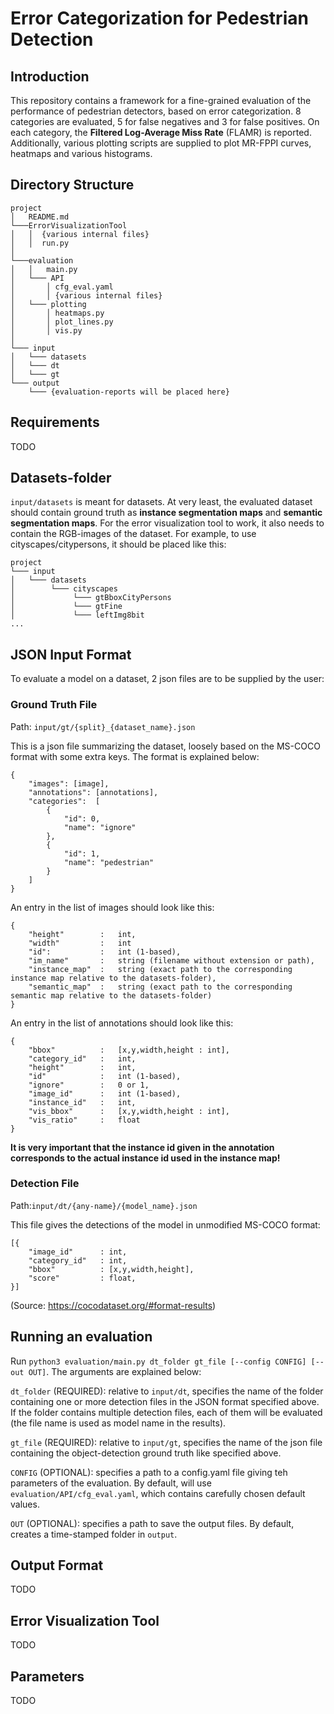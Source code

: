 # Error Categorization for Pedestrian Detection

## Introduction

This repository contains a framework for a fine-grained evaluation of the performance of pedestrian detectors, 
based on error categorization.
8 categories are evaluated, 5 for false negatives and 3 for false positives.
On each category, the **Filtered Log-Average Miss Rate** (FLAMR) is reported.
Additionally, various plotting scripts are supplied to plot MR-FPPI curves, heatmaps and various histograms.

## Directory Structure

```
project
│   README.md
└───ErrorVisualizationTool
│   │  {various internal files}
│   │  run.py     
│
└───evaluation
│   │   main.py
│   └─── API
│       │ cfg_eval.yaml
│       │ {various internal files}
│   └─── plotting
│       │ heatmaps.py
│       │ plot_lines.py
│       │ vis.py
│   
└─── input
│   └─── datasets
│   └─── dt
│   └─── gt
└─── output
    └─── {evaluation-reports will be placed here}
```

## Requirements

TODO

## Datasets-folder
``input/datasets`` is meant for datasets. At very least, the evaluated dataset should contain ground truth as
**instance segmentation maps** and **semantic segmentation maps**.
For the error visualization tool to work, it also needs to contain the RGB-images of the dataset.
For example, to use cityscapes/citypersons, it should be placed like this:
```
project
└─── input
│   └─── datasets
│        └─── cityscapes
│             └─── gtBboxCityPersons
│             └─── gtFine
│             └─── leftImg8bit
...
```


## JSON Input Format

To evaluate a model on a dataset, 2 json files are to be supplied by the user:

### Ground Truth File

Path: ``input/gt/{split}_{dataset_name}.json``

This is a json file summarizing the dataset, loosely based on the MS-COCO format with some extra keys.
The format is explained below:
```
{
    "images": [image],
    "annotations": [annotations],
    "categories":  [
        {
            "id": 0,
            "name": "ignore"
        },
        {
            "id": 1,
            "name": "pedestrian"
        }
    ]
}
```

An entry in the list of images should look like this:

```
{
    "height"        :   int,
    "width"         :   int
    "id":           :   int (1-based),
    "im_name"       :   string (filename without extension or path),
    "instance_map"  :   string (exact path to the corresponding instance map relative to the datasets-folder),
    "semantic_map"  :   string (exact path to the corresponding semantic map relative to the datasets-folder)
}
```


An entry in the list of annotations should look like this:

```
{
    "bbox"          :   [x,y,width,height : int],
    "category_id"   :   int,
    "height"        :   int,
    "id"            :   int (1-based),
    "ignore"        :   0 or 1,
    "image_id"      :   int (1-based),
    "instance_id"   :   int,
    "vis_bbox"      :   [x,y,width,height : int],
    "vis_ratio"     :   float 
}
```

**It is very important that the instance id given in the annotation corresponds to the actual instance id used in the 
instance map!**

### Detection File

Path:``input/dt/{any-name}/{model_name}.json``

This file gives the detections of the model in unmodified MS-COCO format:

```
[{
    "image_id"      : int,
    "category_id"   : int,
    "bbox"          : [x,y,width,height],
    "score"         : float,
}]
```

(Source: https://cocodataset.org/#format-results)

## Running an evaluation

Run ``python3 evaluation/main.py dt_folder gt_file [--config CONFIG] [--out OUT]``.
The arguments are explained below:

``dt_folder`` (REQUIRED): relative to ``input/dt``, specifies the name of the folder containing one or more detection 
files in the JSON format specified above. If the folder contains multiple detection files, each of them will be
evaluated (the file name is used as model name in the results).


``gt_file`` (REQUIRED): relative to ``input/gt``, specifies the name of the json file containing the object-detection 
ground truth like specified above. 


``CONFIG`` (OPTIONAL):  specifies a path to a config.yaml file giving teh parameters of the evaluation. 
By default, will use ``evaluation/API/cfg_eval.yaml``, which contains carefully chosen default values.

``OUT`` (OPTIONAL):  specifies a path to save the output files. By default, creates a time-stamped folder
in ``output``.

## Output Format

TODO

## Error Visualization Tool

TODO

## Parameters

TODO


        